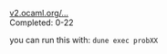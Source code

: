 [v2.ocaml.org/...](https://v2.ocaml.org/learn/tutorials/99problems.html)  
Completed: 0-22

you can run this with: `dune exec probXX`
